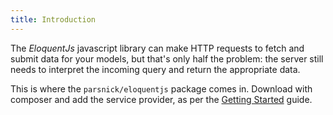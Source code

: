 ```yaml
---
title: Introduction
---
```


The *EloquentJs* javascript library can make HTTP requests to fetch and submit data
for your models, but that's only half the problem: the server still needs to interpret
the incoming query and return the appropriate data.

This is where the `parsnick/eloquentjs` package comes in. Download with composer and add
the service provider, as per the [Getting Started](getting-started/#installation) guide.

